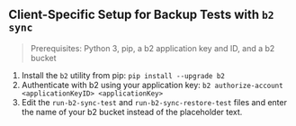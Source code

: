 ## Client-Specific Setup for Backup Tests with `b2 sync`
>Prerequisites: Python 3, pip, a b2 application key and ID, and a b2 bucket

1. Install the `b2` utility from pip: `pip install --upgrade b2`
2. Authenticate with b2 using your application key: `b2 authorize-account <applicationKeyID> <applicationKey>`
3. Edit the `run-b2-sync-test` and `run-b2-sync-restore-test` files and enter the name of your b2 bucket instead of the placeholder text.
